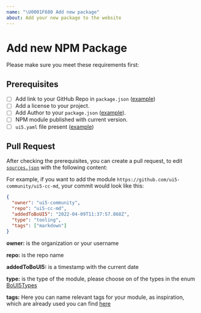 ```yaml
---
name: "\U0001F680 Add new package"
about: Add your new package to the website
---
```


# Add new NPM Package

Please make sure you meet these requirements first:

## Prerequisites

- [ ] Add link to your GitHub Repo in `package.json` ([example](https://github.com/ui5-community/ui5-ecosystem-showcase/blob/054d9a6ae2836fdcdef076af765b2cc292082cbd/packages/ui5-tooling-modules/package.json#L7-L11))
- [ ] Add a license to your project.
- [ ] Add Author to your `package.json` ([example](https://github.com/ui5-community/ui5-ecosystem-showcase/blob/054d9a6ae2836fdcdef076af765b2cc292082cbd/packages/ui5-tooling-modules/package.json#L5)).
- [ ] NPM module published with current version.
- [ ] `ui5.yaml` file present ([example](https://github.com/ui5-community/ui5-ecosystem-showcase/blob/main/packages/ui5-middleware-livereload/ui5.yaml))

## Pull Request

After checking the prerequisites, you can create a pull request, to edit [`sources.json`](https://github.com/ui5-community/bestofui5-data/blob/main/sources.json) with the following content:

For example, if you want to add the module `https://github.com/ui5-community/ui5-cc-md`, your commit would look like this:

```json
{
  "owner": "ui5-community",
  "repo": "ui5-cc-md",
  "addedToBoUI5": "2022-04-09T11:37:57.868Z",
  "type": "tooling",
  "tags": ["markdown"]
}
```

**owner:** is the organization or your username

**repo:** is the repo name

**addedToBoUI5:** is a timestamp with the current date

**type:** is the type of the module, please choose on of the types in the enum [BoUI5Types](https://github.com/ui5-community/bestofui5-website/blob/17eac7bc6f4f39b2b085395df3485be64bb0a864/packages/crawler/src/types.d.ts#L1)

**tags:** Here you can name relevant tags for your module, as inspiration, which are already used you can find [here](https://bestofui5-website/#/tags)
